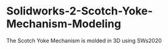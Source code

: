 # Solidworks-2-Scotch-Yoke-Mechanism-Modeling
The Scotch Yoke Mechanism is molded in 3D using SWs2020
